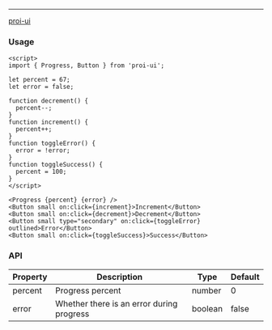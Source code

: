 ---

[proi-ui](https://github.com/specialdoom/proi-ui)

### Usage

```sveltehtml
<script>
import { Progress, Button } from 'proi-ui';

let percent = 67;
let error = false;

function decrement() {
  percent--;
}
function increment() {
  percent++;
}
function toggleError() {
  error = !error;
}
function toggleSuccess() {
  percent = 100;
}
</script>

<Progress {percent} {error} />
<Button small on:click={increment}>Increment</Button>
<Button small on:click={decrement}>Decrement</Button>
<Button small type="secondary" on:click={toggleError} outlined>Error</Button>
<Button small on:click={toggleSuccess}>Success</Button>
```

### API

| Property | Description                               | Type    | Default |
| -------- | ----------------------------------------- | ------- | ------- |
| percent  | Progress percent                          | number  | 0       |
| error    | Whether there is an error during progress | boolean | false   |
